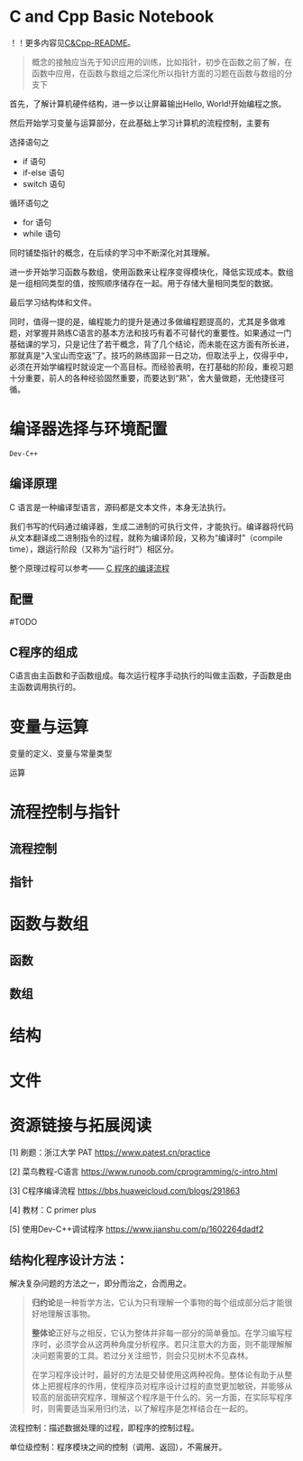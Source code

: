 # C and Cpp Basic Notebook

！！更多内容见[C&Cpp-README](./C&Cpp-README.md)。

>   概念的接触应当先于知识应用的训练，比如指针，初步在函数之前了解，在函数中应用，在函数与数组之后深化所以指针方面的习题在函数与数组的分支下

首先，了解计算机硬件结构，进一步以让屏幕输出Hello, World!开始编程之旅。

然后开始学习变量与运算部分，在此基础上学习计算机的流程控制，主要有

选择语句之

-   if 语句
-   if-else 语句
-   switch 语句

循环语句之

-   for 语句
-   while 语句

同时铺垫指针的概念，在后续的学习中不断深化对其理解。

进一步开始学习函数与数组，使用函数来让程序变得模块化，降低实现成本。数组是一组相同类型的值，按照顺序储存在一起。用于存储大量相同类型的数据。

最后学习结构体和文件。

同时，值得一提的是，编程能力的提升是通过多做编程题提高的，尤其是多做难题，对掌握并熟练C语言的基本方法和技巧有着不可替代的重要性。如果通过一门基础课的学习，只是记住了若干概念，背了几个结论，而未能在这方面有所长进，那就真是“入宝山而空返”了。技巧的熟练固非一日之功，但取法乎上，仅得乎中，必须在开始学编程时就设定一个高目标。而经验表明，在打基础的阶段，重视习题十分重要，前人的各种经验固然重要，而要达到“熟”，舍大量做题，无他捷径可循。

# 编译器选择与环境配置

`Dev-C++`

## 编译原理

C 语言是一种编译型语言，源码都是文本文件，本身无法执行。

我们书写的代码通过编译器，生成二进制的可执行文件，才能执行。编译器将代码从文本翻译成二进制指令的过程，就称为编译阶段，又称为“编译时”（compile time），跟运行阶段（又称为“运行时”）相区分。

整个原理过程可以参考—— [C 程序的编译流程](https://bbs.huaweicloud.com/blogs/291863)

## 配置

#TODO

## C程序的组成

C语言由主函数和子函数组成。每次运行程序手动执行的叫做主函数，子函数是由主函数调用执行的。

# 变量与运算

变量的定义、变量与常量类型

运算

# 流程控制与指针

## 流程控制

## 指针

# 函数与数组

## 函数

## 数组

# 结构

# 文件



# 资源链接与拓展阅读

[1] 刷题：浙江大学 PAT https://www.patest.cn/practice

[2] 菜鸟教程-C语言 https://www.runoob.com/cprogramming/c-intro.html

[3] C程序编译流程 https://bbs.huaweicloud.com/blogs/291863

[4] 教材：C primer plus

[5] 使用Dev-C++调试程序 https://www.jianshu.com/p/1602264dadf2

## 结构化程序设计方法：

解决复杂问题的方法之一，即分而治之，合而用之。

>   **归约论**是一种哲学方法，它认为只有理解一个事物的每个组成部分后才能很好地理解该事物。
>
>   **整体论**正好与之相反，它认为整体并非每一部分的简单叠加。在学习编写程序时，必须学会从这两种角度分析程序。若只注意大的方面，则不能理解解决问题需要的工具。若过分关注细节，则会只见树木不见森林。
>
>   在学习程序设计时，最好的方法是交替使用这两种视角。整体论有助于从整体上把握程序的作用，使程序员对程序设计过程的直觉更加敏锐，并能够从较高的层面研究程序，理解这个程序是干什么的。另一方面，在实际写程序时，则需要适当采用归约法，以了解程序是怎样结合在一起的。

流程控制：描述数据处理的过程，即程序的控制过程。

单位级控制：程序模块之间的控制（调用、返回），不需展开。
